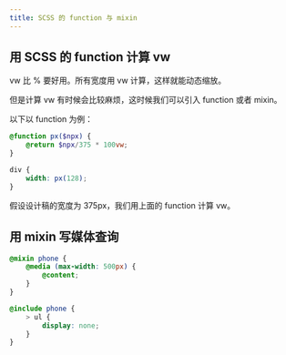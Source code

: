 ```yaml
---
title: SCSS 的 function 与 mixin 
---
```


## 用 SCSS 的 function 计算 vw

vw 比 % 要好用。所有宽度用 vw 计算，这样就能动态缩放。

但是计算 vw 有时候会比较麻烦，这时候我们可以引入 function 或者 mixin。

以下以 function 为例：

```scss
@function px($npx) {
    @return $npx/375 * 100vw;
}

div {
    width: px(128);
}
```

假设设计稿的宽度为 375px，我们用上面的 function 计算 vw。

## 用 mixin 写媒体查询

```scss
@mixin phone {
    @media (max-width: 500px) {
        @content;
    }
}

@include phone {
    > ul {
        display: none;
    }
}
```